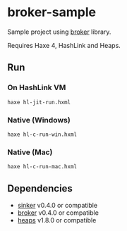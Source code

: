 # broker-sample

Sample project using [broker](https://github.com/fal-works/broker) library.

Requires Haxe 4, HashLink and Heaps.


## Run

### On HashLink VM

```
haxe hl-jit-run.hxml
```

### Native (Windows)

```
haxe hl-c-run-win.hxml
```

### Native (Mac)

```
haxe hl-c-run-mac.hxml
```


## Dependencies

- [sinker](https://github.com/fal-works/sinker) v0.4.0 or compatible
- [broker](https://github.com/fal-works/broker) v0.4.0 or compatible
- [heaps](http://heaps.io/) v1.8.0 or compatible
